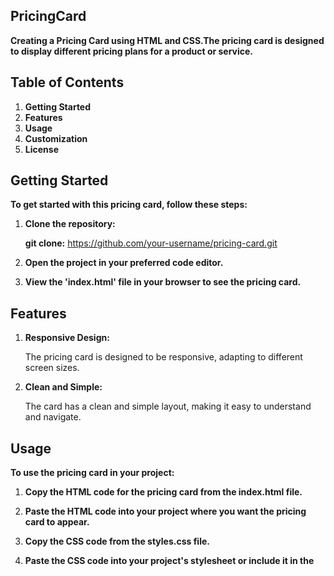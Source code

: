 ## PricingCard

**Creating a Pricing Card using HTML and CSS.The pricing card is designed to display different pricing plans for a product or service.**

## Table of Contents

1. **Getting Started**
2. **Features**
3. **Usage**
4. **Customization**
5. **License**

## Getting Started

**To get started with this pricing card, follow these steps:**

1. **Clone the repository:**

   **git clone:** https://github.com/your-username/pricing-card.git

2. **Open the project in your preferred code editor.**

3. **View the 'index.html' file in your browser to see the pricing card.**

## Features

1. **Responsive Design:**
      
      The pricing card is designed to be responsive, adapting to different screen sizes.

2. **Clean and Simple:** 

      The card has a clean and simple layout, making it easy to understand and navigate.

## Usage

**To use the pricing card in your project:**

1. **Copy the HTML code for the pricing card from the index.html file.**

2. **Paste the HTML code into your project where you want the pricing card to appear.**

3. **Copy the CSS code from the styles.css file.**

4. **Paste the CSS code into your project's stylesheet or include it in the <style> tag in the HTML file.**

## Customization

**Feel free to customize the pricing card to fit your project's branding and design requirements. You can modify the colors, fonts, and layout by updating the CSS styles in the 'styles.css' file.**

/* Example: Change background color */

**.pricing-card 
{
    background-color: #f0f0f0;
}**

/* Example: Change font color */

**.pricing-card h2 
{
    color: #333;
}**

/* Example: Customize button color */

**.pricing-card .btn 
{
    background-color: #3498db;
    color: #fff;
}**

## Output
<link href="PricingCard.css" rel="stylesheet" />

![image](https://github.com/Janashree2004/PricingCard/assets/142415775/917ae8de-348c-4dfd-b028-a878f110e29d)

## License

**This project is licensed under the MIT License - see the LICENSE file for details.**









   
